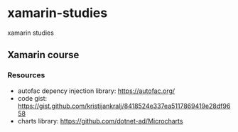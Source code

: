 # xamarin-studies
 xamarin studies

## Xamarin course
### Resources
- autofac depency injection library: https://autofac.org/
- code gist: https://gist.github.com/kristijankralj/8418524e337ea5117869419e28df9658
- charts library: https://github.com/dotnet-ad/Microcharts
